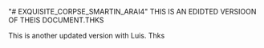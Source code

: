 "# EXQUISITE_CORPSE_SMARTIN_ARAI4"
THIS IS AN EDIDTED VERSIOON OF THEIS DOCUMENT.THKS

This is another updated version with Luis. Thks 
